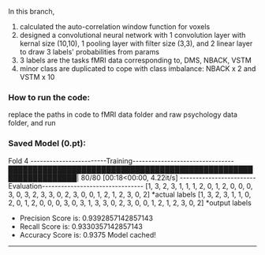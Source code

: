 In this branch,

1. calculated the auto-correlation window function for voxels
2. designed a convolutional neural network with 1 convolution layer with kernal size (10,10), 1 pooling layer with filter size (3,3), and 2 linear layer to draw 3 labels' probabilities from params
3. 3 labels are the tasks fMRI data corresponding to, DMS, NBACK, VSTM
4. minor class are duplicated to cope with class imbalance: NBACK x 2 and VSTM x 10

### How to run the code:

replace the paths in code to fMRI data folder and raw psychology data folder, and run <python3 classifier.py>

### Saved Model (0.pt):

Fold  4
------------------------Training--------------------------------
████████████████████████████████████████████████████████████████| 80/80 [00:18<00:00,  4.22it/s] 
------------------------Evaluation--------------------------------
[1, 3, 2, 3, 1, 1, 1, 2, 0, 1, 2, 0, 0, 0, 3, 0, 3, 2, 3, 3, 0, 2, 3, 0, 0, 1, 2, 1, 2, 3, 0, 2] *actual labels
[1, 3, 2, 3, 1, 1, 0, 2, 0, 1, 2, 0, 0, 0, 3, 0, 3, 1, 3, 3, 0, 2, 3, 0, 0, 1, 2, 1, 2, 3, 0, 2] *output labels
*  Precision Score is:  0.9392857142857143
*  Recall Score is:  0.9330357142857143
*  Accuracy Score is:  0.9375
Model cached!
***************************************************************





